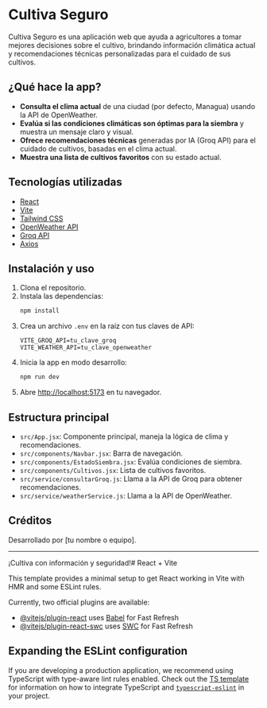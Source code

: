 # Cultiva Seguro

Cultiva Seguro es una aplicación web que ayuda a agricultores a tomar mejores decisiones sobre el cultivo, brindando información climática actual y recomendaciones técnicas personalizadas para el cuidado de sus cultivos.

## ¿Qué hace la app?

- **Consulta el clima actual** de una ciudad (por defecto, Managua) usando la API de OpenWeather.
- **Evalúa si las condiciones climáticas son óptimas para la siembra** y muestra un mensaje claro y visual.
- **Ofrece recomendaciones técnicas** generadas por IA (Groq API) para el cuidado de cultivos, basadas en el clima actual.
- **Muestra una lista de cultivos favoritos** con su estado actual.

## Tecnologías utilizadas

- [React](https://react.dev/)
- [Vite](https://vitejs.dev/)
- [Tailwind CSS](https://tailwindcss.com/)
- [OpenWeather API](https://openweathermap.org/api)
- [Groq API](https://console.groq.com/)
- [Axios](https://axios-http.com/)

## Instalación y uso

1. Clona el repositorio.
2. Instala las dependencias:
   ```sh
   npm install
   ```
3. Crea un archivo `.env` en la raíz con tus claves de API:
   ```
   VITE_GROQ_API=tu_clave_groq
   VITE_WEATHER_API=tu_clave_openweather
   ```
4. Inicia la app en modo desarrollo:
   ```sh
   npm run dev
   ```
5. Abre [http://localhost:5173](http://localhost:5173) en tu navegador.

## Estructura principal

- `src/App.jsx`: Componente principal, maneja la lógica de clima y recomendaciones.
- `src/components/Navbar.jsx`: Barra de navegación.
- `src/components/EstadoSiembra.jsx`: Evalúa condiciones de siembra.
- `src/components/Cultivos.jsx`: Lista de cultivos favoritos.
- `src/service/consultarGroq.js`: Llama a la API de Groq para obtener recomendaciones.
- `src/service/weatherService.js`: Llama a la API de OpenWeather.

## Créditos

Desarrollado por [tu nombre o equipo].

---
¡Cultiva con información y seguridad!# React + Vite

This template provides a minimal setup to get React working in Vite with HMR and some ESLint rules.

Currently, two official plugins are available:

- [@vitejs/plugin-react](https://github.com/vitejs/vite-plugin-react/blob/main/packages/plugin-react) uses [Babel](https://babeljs.io/) for Fast Refresh
- [@vitejs/plugin-react-swc](https://github.com/vitejs/vite-plugin-react/blob/main/packages/plugin-react-swc) uses [SWC](https://swc.rs/) for Fast Refresh

## Expanding the ESLint configuration

If you are developing a production application, we recommend using TypeScript with type-aware lint rules enabled. Check out the [TS template](https://github.com/vitejs/vite/tree/main/packages/create-vite/template-react-ts) for information on how to integrate TypeScript and [`typescript-eslint`](https://typescript-eslint.io) in your project.

